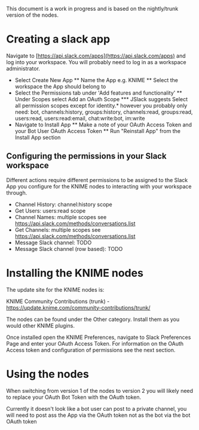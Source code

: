 This document is a work in progress and is based on the nightly/trunk version of the nodes.

# Creating a slack app

Navigate to [https://api.slack.com/apps](https://api.slack.com/apps) and log into your workspace. You will probably need to log in as a workspace administrator.

* Select Create New App
  ** Name the App e.g. KNIME
  ** Select the workspace the App should belong to
* Select the Permissions tab under 'Add features and functionality'
  ** Under Scopes select Add an OAuth Scope
    *** JSlack suggests Select all permission scopes except for identity.* however you probably only need: bot, channels:history, groups:history, channels:read, groups:read, users:read, users:read:email, chat:write:bot, im:write
* Navigate to Install App
** Make a note of your OAuth Access Token and your Bot User OAuth Access Token
** Run "Reinstall App" from the Install App section

## Configuring the permissions in your Slack workspace

Different actions require different permissions to be assigned to the Slack App you configure for the KNIME nodes to interacting with your workspace through. 

* Channel History: channel:history scope
* Get Users: users:read scope
* Channel Names: multiple scopes see https://api.slack.com/methods/conversations.list
* Get Channels: multiple scopes see https://api.slack.com/methods/conversations.list
* Message Slack channel: TODO
* Message Slack channel (row based): TODO


# Installing the KNIME nodes

The update site for the KNIME nodes is: 

KNIME Community Contributions (trunk) - https://update.knime.com/community-contributions/trunk/

The nodes can be found under the Other category. Install them as you would other KNIME plugins.

Once installed open the KNIME Preferences, navigate to Slack Preferences Page and enter your OAuth Access Token. For information on the OAuth Access token and configuration of permissions see the next section.

# Using the nodes

When switching from version 1 of the nodes to version 2 you will likely need to replace your OAuth Bot Token with the OAuth token. 

Currently it doesn't look like a bot user can post to a private channel, you will need to post ass the App via the OAuth token not as the bot via the bot OAuth token

